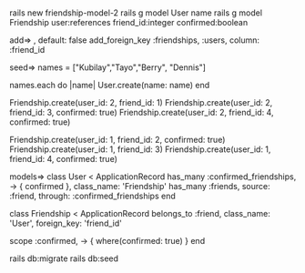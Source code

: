 #

rails new friendship-model-2
rails g model User name
rails g model Friendship user:references friend_id:integer confirmed:boolean

add=>
, default: false
add_foreign_key :friendships, :users, column: :friend_id

seed=>
names = ["Kubilay","Tayo","Berry", "Dennis"]

names.each do |name|
  User.create(name: name)
end

Friendship.create(user_id: 2, friend_id: 1)
Friendship.create(user_id: 2, friend_id: 3, confirmed: true)
Friendship.create(user_id: 2, friend_id: 4, confirmed: true)

Friendship.create(user_id: 1, friend_id: 2, confirmed: true)
Friendship.create(user_id: 1, friend_id: 3)
Friendship.create(user_id: 1, friend_id: 4, confirmed: true)

models=>
class User < ApplicationRecord
  has_many :confirmed_friendships, -> { confirmed }, class_name: 'Friendship'
  has_many :friends, source: :friend, through: :confirmed_friendships
end

class Friendship < ApplicationRecord
  belongs_to :friend, class_name: 'User', foreign_key: 'friend_id'

  scope :confirmed, -> { where(confirmed: true) }
end

rails db:migrate
rails db:seed
